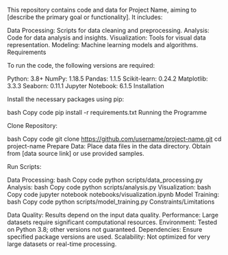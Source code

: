 This repository contains code and data for Project Name, aiming to [describe the primary goal or functionality]. It includes:

Data Processing: Scripts for data cleaning and preprocessing.
Analysis: Code for data analysis and insights.
Visualization: Tools for visual data representation.
Modeling: Machine learning models and algorithms.
Requirements

To run the code, the following versions are required:

Python: 3.8+
NumPy: 1.18.5
Pandas: 1.1.5
Scikit-learn: 0.24.2
Matplotlib: 3.3.3
Seaborn: 0.11.1
Jupyter Notebook: 6.1.5
Installation

Install the necessary packages using pip:

bash
Copy code
pip install -r requirements.txt
Running the Programme

Clone Repository:

bash
Copy code
git clone https://github.com/username/project-name.git
cd project-name
Prepare Data: Place data files in the data directory. Obtain from [data source link] or use provided samples.

Run Scripts:

Data Processing:
bash
Copy code
python scripts/data_processing.py
Analysis:
bash
Copy code
python scripts/analysis.py
Visualization:
bash
Copy code
jupyter notebook notebooks/visualization.ipynb
Model Training:
bash
Copy code
python scripts/model_training.py
Constraints/Limitations

Data Quality: Results depend on the input data quality.
Performance: Large datasets require significant computational resources.
Environment: Tested on Python 3.8; other versions not guaranteed.
Dependencies: Ensure specified package versions are used.
Scalability: Not optimized for very large datasets or real-time processing.
